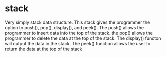 # stack
Very simply stack data structure. This stack gives the programmer the option to push(), pop(), display(), and peek(). The push() allows the programmer to insert data into the top of the stack. the pop() allows the 
programmer to delete the data at the top of  the stack. The display() functon will output the data in the stack. The peek() function allows the user to return the data at the top of the stack
